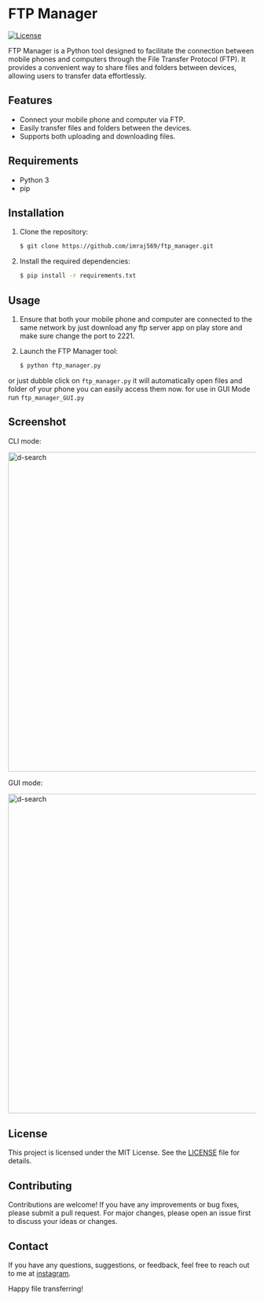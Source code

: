 # FTP Manager

[![License](https://img.shields.io/badge/License-MIT-blue.svg)](https://opensource.org/licenses/MIT)

FTP Manager is a Python tool designed to facilitate the connection between mobile phones and computers through the File Transfer Protocol (FTP). It provides a convenient way to share files and folders between devices, allowing users to transfer data effortlessly.

## Features

- Connect your mobile phone and computer via FTP.
- Easily transfer files and folders between the devices.
- Supports both uploading and downloading files.

## Requirements

- Python 3
- pip

## Installation

1. Clone the repository:

   ```bash
   $ git clone https://github.com/imraj569/ftp_manager.git
   ```

2. Install the required dependencies:

   ```bash
   $ pip install -r requirements.txt
   ```

## Usage

1. Ensure that both your mobile phone and computer are connected to the same network by just download any ftp server app on play store and make sure change the port to 2221.

2. Launch the FTP Manager tool:

   ```bash
   $ python ftp_manager.py
   ```
  or just dubble click on `ftp_manager.py` it will automatically open files and folder of your phone you can easily access them now. for use in GUI Mode run `ftp_manager_GUI.py` 
  
## Screenshot
CLI mode:

<img width="650" alt="d-search" src="https://github.com/imraj569/ftpmanager/assets/53007802/12cb80af-3c6e-4459-9767-8bff7ade256e">

GUI mode:

<img width="650" alt="d-search" src="https://user-images.githubusercontent.com/53007802/159110340-7a3bf24d-4419-46ee-9dd7-96b8b5b4b800.jpg">

## License

This project is licensed under the MIT License. See the [LICENSE](LICENSE) file for details.

## Contributing

Contributions are welcome! If you have any improvements or bug fixes, please submit a pull request. For major changes, please open an issue first to discuss your ideas or changes.

## Contact

If you have any questions, suggestions, or feedback, feel free to reach out to me at [instagram](https://instagram.com/im.raj.569?igshid=ZGUzMzM3NWJiOQ==).

Happy file transferring!
